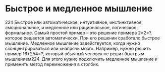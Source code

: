 # Быстрое и медленное мышление

224 Быстрое или автоматическое, интуитивное, инстинктивное, эмоциональное, и медленное или рациональное, логическое, формальное. Самый простой пример – это решение примера 2×2=?, которое решается автоматически. При его решении сработало быстрое мышление. Медленное мышление задействуется, когда нужно сконцентрироваться или «напрячь мозг». Например, нужно решить пример 16*254=?, который обычный человек не решит быстрым мышлением224. Для этого нужно подключить медленное мышление и применить метод перемножения в столбик.
